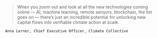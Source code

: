 
> When you zoom out and look at all the new technologies coming online — AI, machine learning, remote sensors, blockchain, the list goes on — there’s just an incredible potential for unlocking new capital flows into verifiable climate action at scale.

`Anna Lerner, Chief Executive Officer, Climate Collective`